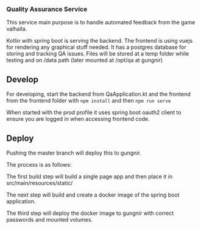### Quality Assurance Service

This service main purpose is to handle automated feedback from the game valhalla.

Kotlin with spring boot is serving the backend. The frontend is using vuejs for rendering any graphical stuff needed.
It has a postgres database for storing and tracking QA issues. 
Files will be stored at a temp folder while testing and on /data path (later mounted at /opt/qa at gungnir)

## Develop

For developing, start the backend from QaApplication.kt and the frontend from the frontend folder with
```npm install``` and then ```npm run serve```

When started with the prod profile it uses spring boot oauth2 client to ensure you are logged in when 
accessing frontend code.

## Deploy

Pushing the master branch will deploy this to gungnir. 

The process is as follows:

The first build step will build a single page app and then place it in src/main/resources/static/

The next step will build and create a docker image of the spring boot application.

The third step will deploy the docker image to gungnir with correct passwords and mounted volumes.